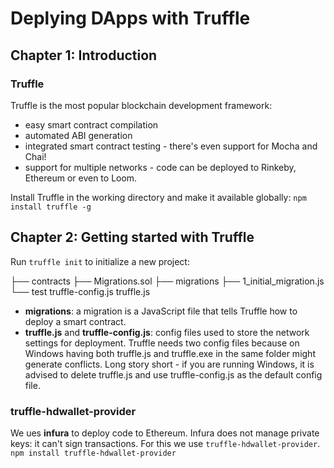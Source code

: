 # Deplying DApps with Truffle
## Chapter 1: Introduction

### Truffle
Truffle is the most popular blockchain development framework:
- easy smart contract compilation
- automated ABI generation
- integrated smart contract testing - there's even support for Mocha and Chai!
- support for multiple networks - code can be deployed to Rinkeby, Ethereum or even to Loom.

Install Truffle in the working directory and make it available globally:
`npm install truffle -g`

## Chapter 2: Getting started with Truffle
Run `truffle init` to initialize a new project:

├── contracts
    ├── Migrations.sol
├── migrations
    ├── 1_initial_migration.js
└── test
truffle-config.js
truffle.js

- **migrations**: a migration is a JavaScript file that tells Truffle how to deploy a smart contract.
- **truffle.js** and **truffle-config.js**: config files used to store the network settings for deployment. Truffle needs two config files because on Windows having both truffle.js and truffle.exe in the same folder might generate conflicts. Long story short - if you are running Windows, it is advised to delete truffle.js and use truffle-config.js as the default config file. 

### truffle-hdwallet-provider
We ues **infura** to deploy code to Ethereum. 
Infura does not manage private keys: it can't sign transactions. For this we use `truffle-hdwallet-provider`.
`npm install truffle-hdwallet-provider`

